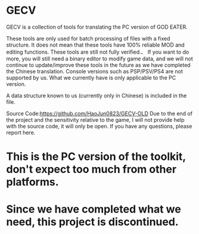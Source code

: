 # GECV
GECV is a collection of tools for translating the PC version of GOD EATER.

These tools are only used for batch processing of files with a fixed structure. It does not mean that these tools have 100% reliable MOD and editing functions. These tools are still not fully verified.、
If you want to do more, you will still need a binary editor to modify game data, and we will not continue to update/improve these tools in the future as we have completed the Chinese translation.
Console versions such as PSP/PSV/PS4 are not supported by us. What we currently have is only applicable to the PC version.

A data structure known to us (currently only in Chinese) is included in the file.

Source Code:https://github.com/HaoJun0823/GECV-OLD
Due to the end of the project and the sensitivity relative to the game, I will not provide help with the source code, it will only be open. If you have any questions, please report here.

# This is the PC version of the toolkit, don't expect too much from other platforms.
# Since we have completed what we need, this project is discontinued.
